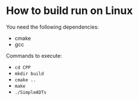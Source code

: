 # How to build run on Linux
You need the following dependencies:
* cmake
* gcc

Commands to execute:
* ```cd CPP```
* ```mkdir build```
* ```cmake ..```
* ```make```
* ```./SimpleADTs```
